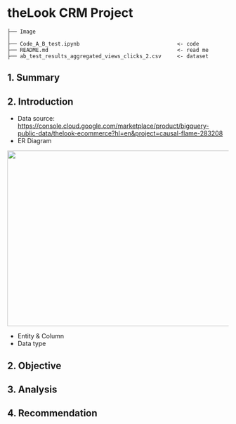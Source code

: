 # theLook CRM Project
```
├── Image                       
│
├── Code_A_B_test.ipynb                               <- code
├── README.md                                         <- read me
├── ab_test_results_aggregated_views_clicks_2.csv     <- dataset

```
## 1. Summary

## 2. Introduction
- Data source: https://console.cloud.google.com/marketplace/product/bigquery-public-data/thelook-ecommerce?hl=en&project=causal-flame-283208
- ER Diagram
 <img src="https://www.convertize.com/wp-content/uploads/2021/01/what-is-split-ab-testing-hero.jpg" width="1100" height="400">


- Entity & Column
- Data type

## 2. Objective

## 3. Analysis

## 4. Recommendation
